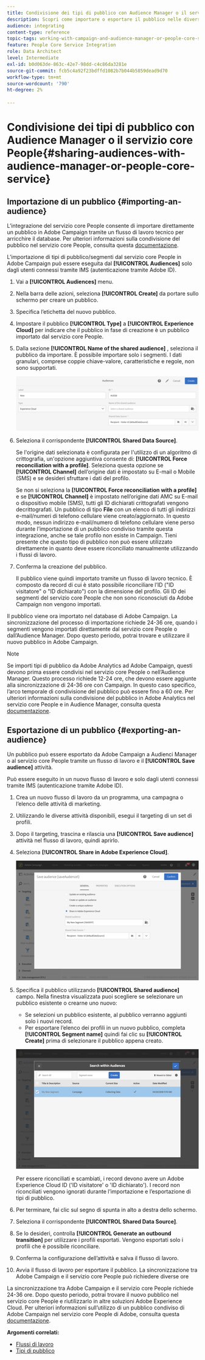 ```yaml
---
title: Condivisione dei tipi di pubblico con Audience Manager o il servizio core People
description: Scopri come importare o esportare il pubblico nelle diverse soluzioni Adobe Experience Cloud.
audience: integrating
content-type: reference
topic-tags: working-with-campaign-and-audience-manager-or-people-core-service
feature: People Core Service Integration
role: Data Architect
level: Intermediate
exl-id: b0d063de-863c-42e7-98dd-c4c86da3281e
source-git-commit: fcb5c4a92f23bdffd1082b7b044b5859dead9d70
workflow-type: tm+mt
source-wordcount: '790'
ht-degree: 2%

---
```


# Condivisione dei tipi di pubblico con Audience Manager o il servizio core People{#sharing-audiences-with-audience-manager-or-people-core-service}

## Importazione di un pubblico {#importing-an-audience}

L’integrazione del servizio core People consente di importare direttamente un pubblico in Adobe Campaign tramite un flusso di lavoro tecnico per arricchire il database. Per ulteriori informazioni sulla condivisione del pubblico nel servizio core People, consulta questa [documentazione](https://experienceleague.adobe.com/docs/analytics/components/segmentation/segmentation-workflow/seg-publish.html).

L’importazione di tipi di pubblico/segmenti dal servizio core People in Adobe Campaign può essere eseguita dal **[!UICONTROL Audiences]** solo dagli utenti connessi tramite IMS (autenticazione tramite Adobe ID).

1. Vai a **[!UICONTROL Audiences]** menu.
1. Nella barra delle azioni, seleziona **[!UICONTROL Create]** da portare sullo schermo per creare un pubblico.
1. Specifica l’etichetta del nuovo pubblico.
1. Impostare il pubblico **[!UICONTROL Type]** a **[!UICONTROL Experience Cloud]** per indicare che il pubblico in fase di creazione è un pubblico importato dal servizio core People.
1. Dalla sezione **[!UICONTROL Name of the shared audience]** , seleziona il pubblico da importare. È possibile importare solo i segmenti. I dati granulari, comprese coppie chiave-valore, caratteristiche e regole, non sono supportati.

   ![](assets/aam_import_audience.png)

1. Seleziona il corrispondente **[!UICONTROL Shared Data Source]**.

   Se l&#39;origine dati selezionata è configurata per l&#39;utilizzo di un algoritmo di crittografia, un&#39;opzione aggiuntiva consente di: **[!UICONTROL Force reconciliation with a profile]**. Seleziona questa opzione se **[!UICONTROL Channel]** dell’origine dati è impostato su E-mail o Mobile (SMS) e se desideri sfruttare i dati del profilo.

   Se non si seleziona la **[!UICONTROL Force reconciliation with a profile]** e se **[!UICONTROL Channel]** è impostato nell’origine dati AMC su E-mail o dispositivo mobile (SMS), tutti gli ID dichiarati crittografati vengono decrittografati. Un pubblico di tipo **File** con un elenco di tutti gli indirizzi e-mail/numeri di telefono cellulare viene creato/aggiornato. In questo modo, nessun indirizzo e-mail/numero di telefono cellulare viene perso durante l’importazione di un pubblico condiviso tramite questa integrazione, anche se tale profilo non esiste in Campaign. Tieni presente che questo tipo di pubblico non può essere utilizzato direttamente in quanto deve essere riconciliato manualmente utilizzando i flussi di lavoro.

1. Conferma la creazione del pubblico.

   Il pubblico viene quindi importato tramite un flusso di lavoro tecnico. È composto da record di cui è stato possibile riconciliare l’ID (&quot;ID visitatore&quot; o &quot;ID dichiarato&quot;) con la dimensione del profilo. Gli ID dei segmenti del servizio core People che non sono riconosciuti da Adobe Campaign non vengono importati.

Il pubblico viene ora importato nel database di Adobe Campaign. La sincronizzazione del processo di importazione richiede 24-36 ore, quando i segmenti vengono importati direttamente dal servizio core People o dall’Audience Manager. Dopo questo periodo, potrai trovare e utilizzare il nuovo pubblico in Adobe Campaign.

>[!NOTE]
>
>Se importi tipi di pubblico da Adobe Analytics ad Adobe Campaign, questi devono prima essere condivisi nel servizio core People o nell’Audience Manager. Questo processo richiede 12-24 ore, che devono essere aggiunte alla sincronizzazione di 24-36 ore con Campaign. In questo caso specifico, l’arco temporale di condivisione del pubblico può essere fino a 60 ore. Per ulteriori informazioni sulla condivisione del pubblico in Adobe Analytics nel servizio core People e in Audience Manager, consulta questa [documentazione](https://experienceleague.adobe.com/docs/analytics/components/segmentation/segmentation-workflow/seg-publish.html).

## Esportazione di un pubblico {#exporting-an-audience}

Un pubblico può essere esportato da Adobe Campaign a Audienci Manager o al servizio core People tramite un flusso di lavoro e il **[!UICONTROL Save audience]** attività.

Può essere eseguito in un nuovo flusso di lavoro e solo dagli utenti connessi tramite IMS (autenticazione tramite Adobe ID).

1. Crea un nuovo flusso di lavoro da un programma, una campagna o l’elenco delle attività di marketing.
1. Utilizzando le diverse attività disponibili, esegui il targeting di un set di profili.
1. Dopo il targeting, trascina e rilascia una **[!UICONTROL Save audience]** attività nel flusso di lavoro, quindi aprirlo.
1. Seleziona **[!UICONTROL Share in Adobe Experience Cloud]**.

   ![](assets/aam_save_audience_activity.png)

1. Specifica il pubblico utilizzando **[!UICONTROL Shared audience]** campo. Nella finestra visualizzata puoi scegliere se selezionare un pubblico esistente o crearne uno nuovo:

   * Se selezioni un pubblico esistente, al pubblico verranno aggiunti solo i nuovi record.
   * Per esportare l’elenco dei profili in un nuovo pubblico, completa **[!UICONTROL Segment name]** quindi fai clic su **[!UICONTROL Create]** prima di selezionare il pubblico appena creato.

   ![](assets/aam_save_audience_segment_picker.png)

   Per essere riconciliati e scambiati, i record devono avere un Adobe Experience Cloud ID (&#39;ID visitatore&#39; o &#39;ID dichiarato&#39;). I record non riconciliati vengono ignorati durante l’importazione e l’esportazione di tipi di pubblico.

1. Per terminare, fai clic sul segno di spunta in alto a destra dello schermo.
1. Seleziona il corrispondente **[!UICONTROL Shared Data Source]**.
1. Se lo desideri, controlla **[!UICONTROL Generate an outbound transition]** per utilizzare i profili esportati. Vengono esportati solo i profili che è possibile riconciliare.
1. Conferma la configurazione dell’attività e salva il flusso di lavoro.
1. Avvia il flusso di lavoro per esportare il pubblico. La sincronizzazione tra Adobe Campaign e il servizio core People può richiedere diverse ore

La sincronizzazione tra Adobe Campaign e il servizio core People richiede 24-36 ore. Dopo questo periodo, potrai trovare il nuovo pubblico nel servizio core People e riutilizzarlo in altre soluzioni Adobe Experience Cloud. Per ulteriori informazioni sull’utilizzo di un pubblico condiviso di Adobe Campaign nel servizio core People di Adobe, consulta questa [documentazione](https://experienceleague.adobe.com/docs/core-services/interface/audiences/t-audience-create.html).

**Argomenti correlati:**

* [Flussi di lavoro](../../automating/using/get-started-workflows.md)
* [Tipi di pubblico](../../audiences/using/about-audiences.md)
